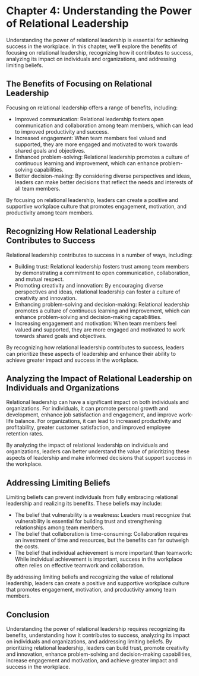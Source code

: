Chapter 4: Understanding the Power of Relational Leadership
===========================================================

Understanding the power of relational leadership is essential for achieving success in the workplace. In this chapter, we'll explore the benefits of focusing on relational leadership, recognizing how it contributes to success, analyzing its impact on individuals and organizations, and addressing limiting beliefs.

The Benefits of Focusing on Relational Leadership
-------------------------------------------------

Focusing on relational leadership offers a range of benefits, including:

* Improved communication: Relational leadership fosters open communication and collaboration among team members, which can lead to improved productivity and success.
* Increased engagement: When team members feel valued and supported, they are more engaged and motivated to work towards shared goals and objectives.
* Enhanced problem-solving: Relational leadership promotes a culture of continuous learning and improvement, which can enhance problem-solving capabilities.
* Better decision-making: By considering diverse perspectives and ideas, leaders can make better decisions that reflect the needs and interests of all team members.

By focusing on relational leadership, leaders can create a positive and supportive workplace culture that promotes engagement, motivation, and productivity among team members.

Recognizing How Relational Leadership Contributes to Success
------------------------------------------------------------

Relational leadership contributes to success in a number of ways, including:

* Building trust: Relational leadership fosters trust among team members by demonstrating a commitment to open communication, collaboration, and mutual respect.
* Promoting creativity and innovation: By encouraging diverse perspectives and ideas, relational leadership can foster a culture of creativity and innovation.
* Enhancing problem-solving and decision-making: Relational leadership promotes a culture of continuous learning and improvement, which can enhance problem-solving and decision-making capabilities.
* Increasing engagement and motivation: When team members feel valued and supported, they are more engaged and motivated to work towards shared goals and objectives.

By recognizing how relational leadership contributes to success, leaders can prioritize these aspects of leadership and enhance their ability to achieve greater impact and success in the workplace.

Analyzing the Impact of Relational Leadership on Individuals and Organizations
------------------------------------------------------------------------------

Relational leadership can have a significant impact on both individuals and organizations. For individuals, it can promote personal growth and development, enhance job satisfaction and engagement, and improve work-life balance. For organizations, it can lead to increased productivity and profitability, greater customer satisfaction, and improved employee retention rates.

By analyzing the impact of relational leadership on individuals and organizations, leaders can better understand the value of prioritizing these aspects of leadership and make informed decisions that support success in the workplace.

Addressing Limiting Beliefs
---------------------------

Limiting beliefs can prevent individuals from fully embracing relational leadership and realizing its benefits. These beliefs may include:

* The belief that vulnerability is a weakness: Leaders must recognize that vulnerability is essential for building trust and strengthening relationships among team members.
* The belief that collaboration is time-consuming: Collaboration requires an investment of time and resources, but the benefits can far outweigh the costs.
* The belief that individual achievement is more important than teamwork: While individual achievement is important, success in the workplace often relies on effective teamwork and collaboration.

By addressing limiting beliefs and recognizing the value of relational leadership, leaders can create a positive and supportive workplace culture that promotes engagement, motivation, and productivity among team members.

Conclusion
----------

Understanding the power of relational leadership requires recognizing its benefits, understanding how it contributes to success, analyzing its impact on individuals and organizations, and addressing limiting beliefs. By prioritizing relational leadership, leaders can build trust, promote creativity and innovation, enhance problem-solving and decision-making capabilities, increase engagement and motivation, and achieve greater impact and success in the workplace.
